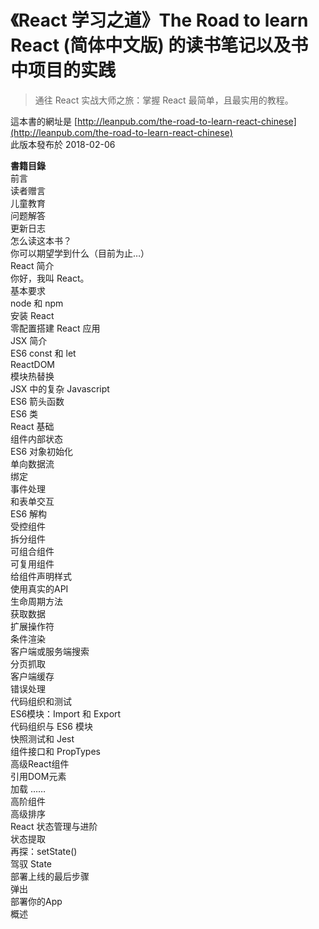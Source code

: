 # 《React 学习之道》The Road to learn React (简体中文版) 的读书笔记以及书中项目的实践 
> 通往 React 实战大师之旅：掌握 React 最简单，且最实用的教程。  

這本書的網址是 [http://leanpub.com/the-road-to-learn-react-chinese](http://leanpub.com/the-road-to-learn-react-chinese)  
此版本發布於 2018-02-06  

**書籍目錄**  
前言  
读者赠言  
儿童教育  
问题解答  
更新日志  
怎么读这本书？  
你可以期望学到什么（目前为止…）  
React 简介  
你好，我叫 React。  
基本要求  
node 和 npm  
安装 React  
零配置搭建 React 应用  
JSX 简介  
ES6 const 和 let  
ReactDOM  
模块热替换  
JSX 中的复杂 Javascript  
ES6 箭头函数  
ES6 类  
React 基础  
组件内部状态  
ES6 对象初始化  
单向数据流  
绑定  
事件处理  
和表单交互  
ES6 解构  
受控组件  
拆分组件  
可组合组件  
可复用组件  
给组件声明样式  
使用真实的API  
生命周期方法  
获取数据  
扩展操作符  
条件渲染  
客户端或服务端搜索  
分页抓取  
客户端缓存  
错误处理  
代码组织和测试  
ES6模块：Import 和 Export  
代码组织与 ES6 模块  
快照测试和 Jest  
组件接口和 PropTypes  
高级React组件  
引用DOM元素  
加载 ……  
高阶组件  
高级排序  
React 状态管理与进阶  
状态提取  
再探：setState()  
驾驭 State  
部署上线的最后步骤  
弹出  
部署你的App  
概述  

